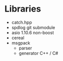 # Libraries 

 - catch.hpp 
 - spdlog git submodule 
 - asio 1.10.6 non-boost 
 - cereal 
 - msgpack 
   - parser 
   - generator C++ / C#

   





